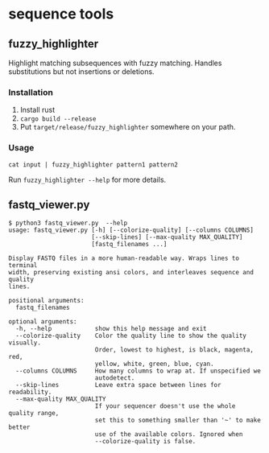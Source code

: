 # sequence tools

## fuzzy_highlighter

Highlight matching subsequences with fuzzy matching.  Handles substitutions but
not insertions or deletions.

### Installation

1. Install rust
2. `cargo build --release`
3. Put `target/release/fuzzy_highlighter` somewhere on your path.

### Usage

    cat input | fuzzy_highlighter pattern1 pattern2

Run `fuzzy_highlighter --help` for more details.

## fastq_viewer.py

```
$ python3 fastq_viewer.py  --help
usage: fastq_viewer.py [-h] [--colorize-quality] [--columns COLUMNS]
                       [--skip-lines] [--max-quality MAX_QUALITY]
                       [fastq_filenames ...]

Display FASTQ files in a more human-readable way. Wraps lines to terminal
width, preserving existing ansi colors, and interleaves sequence and quality
lines.

positional arguments:
  fastq_filenames

optional arguments:
  -h, --help            show this help message and exit
  --colorize-quality    Color the quality line to show the quality visually.
                        Order, lowest to highest, is black, magenta, red,
                        yellow, white, green, blue, cyan.
  --columns COLUMNS     How many columns to wrap at. If unspecified we
                        autodetect.
  --skip-lines          Leave extra space between lines for readability.
  --max-quality MAX_QUALITY
                        If your sequencer doesn't use the whole quality range,
                        set this to something smaller than '~' to make better
                        use of the available colors. Ignored when
                        --colorize-quality is false.
```
